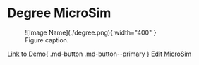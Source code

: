 # Degree MicroSim

<figure markdown>
   ![Image Name](./degree.png){ width="400" }
   <figcaption>Figure caption.</figcaption>
</figure>

[Link to Demo](./degree.html){ .md-button .md-button--primary }
[Edit MicroSim](https://editor.p5js.org/dmccreary/sketches/ZBjxPNa6f)